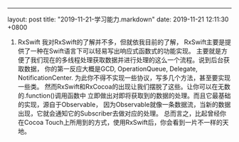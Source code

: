 ---
layout: post
title:  "2019-11-21-学习能力.markdown"
date:   2019-11-21 12:11:30 +0800

1. RxSwift
我对RxSwift的了解并不多，但就依我目前的了解，
RxSwift主要是提供了一种在Swift语言下可以轻易写出响应式函数式的功能实现。
主要就是方便了我们现在的多线程处理获取数据并进行处理的这么一个流程。说到后台获取数据，
你的第一反应大概是GCD, OperationQueue, Delegate, NotificationCenter.
为此你不得不实现一些协议，写多几个方法，甚至要实现一些类。
然而RxSwift和RxCocoa的出现让我们摆脱了这些。让你可以在无数的.function()调用函数中
立即做出对即将获取到的数据的处理。而且它最基础的实现，源自于Observable，
因为Observable就像一条数据流，当新的数据出现，它就会通知它的Subscriber去做对应的处理。
总而言之，比起曾经你在Cocoa Touch上所用到的方式，使用RxSwift后，你会看到一片不一样的天地。



 
 
    